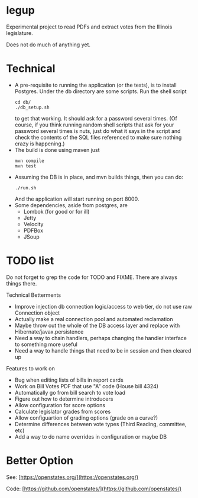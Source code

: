 # legup

Experimental project to read PDFs and extract votes from the Illinois legislature.

Does not do much of anything yet.

# Technical

* A pre-requisite to running the application (or the tests), is to install Postgres.
  Under the db directory are some scripts. Run the shell script
    ````
    cd db/
    ./db_setup.sh
    ````
    to get that working. It should ask for a password several times. (Of course, 
    if you think running random shell scripts that ask for your password several times
    is nuts, just do what it says in the script and check the contents of the SQL files
    referenced to make sure nothing crazy is happening.)
* The build is done using maven just
   ```` 
   mvn compile
   mvn test
   ````   
* Assuming the DB is in place, and mvn builds things, then you can do:
   ````
   ./run.sh
   ````
   And the application will start running on port 8000.
* Some dependencies, aside from postgres, are
  * Lombok (for good or for ill)
  * Jetty
  * Velocity
  * PDFBox
  * JSoup    

# TODO list

Do not forget to grep the code for TODO and FIXME. There are always things there.

Technical Betterments

* Improve injection db connection logic/access to web tier, do not use raw Connection object
* Actually make a real connection pool and automated reclamation
* Maybe throw out the whole of the DB access layer and replace with Hibernate/javax.persistence
* Need a way to chain handlers, perhaps changing the handler interface to something more useful
* Need a way to handle things that need to be in session and then cleared up

Features to work on

* Bug when editing lists of bills in report cards
* Work on Bill Votes PDF that use "A" code (House bill 4324)
* Automatically go from bill search to vote load
* Figure out how to determine introducers
* Allow configuration for score options
* Calculate legislator grades from scores
* Allow configuartion of grading options (grade on a curve?)
* Determine differences between vote types (Third Reading, committee, etc)
* Add a way to do name overrides in configuration or maybe DB


# Better Option

See: [https://openstates.org/](https://openstates.org/)

Code: [https://github.com/openstates/](https://github.com/openstates/)
